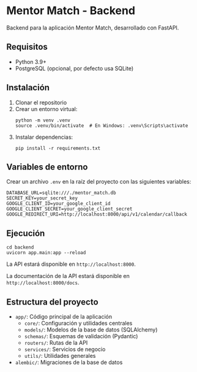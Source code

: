 # Mentor Match - Backend

Backend para la aplicación Mentor Match, desarrollado con FastAPI.

## Requisitos

- Python 3.9+
- PostgreSQL (opcional, por defecto usa SQLite)

## Instalación

1. Clonar el repositorio
2. Crear un entorno virtual:
   ```
   python -m venv .venv
   source .venv/bin/activate  # En Windows: .venv\Scripts\activate
   ```
3. Instalar dependencias:
   ```
   pip install -r requirements.txt
   ```

## Variables de entorno

Crear un archivo `.env` en la raíz del proyecto con las siguientes variables:

```
DATABASE_URL=sqlite:///./mentor_match.db
SECRET_KEY=your_secret_key
GOOGLE_CLIENT_ID=your_google_client_id
GOOGLE_CLIENT_SECRET=your_google_client_secret
GOOGLE_REDIRECT_URI=http://localhost:8000/api/v1/calendar/callback
```

## Ejecución

```
cd backend
uvicorn app.main:app --reload
```

La API estará disponible en `http://localhost:8000`.

La documentación de la API estará disponible en `http://localhost:8000/docs`.

## Estructura del proyecto

- `app/`: Código principal de la aplicación
  - `core/`: Configuración y utilidades centrales
  - `models/`: Modelos de la base de datos (SQLAlchemy)
  - `schemas/`: Esquemas de validación (Pydantic)
  - `routers/`: Rutas de la API
  - `services/`: Servicios de negocio
  - `utils/`: Utilidades generales
- `alembic/`: Migraciones de la base de datos
